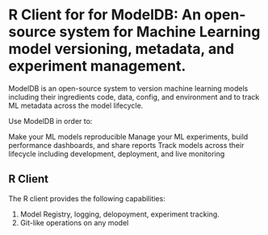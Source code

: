 # R Client for  for ModelDB: An open-source system for Machine Learning model versioning, metadata, and experiment management.


ModelDB is an open-source system to version machine learning models including their ingredients code, data, config, and environment and to track ML metadata across the model lifecycle.

Use ModelDB in order to:

Make your ML models reproducible
Manage your ML experiments, build performance dashboards, and share reports
Track models across their lifecycle including development, deployment, and live monitoring

## R Client 

 The R client provides the following capabilities:

 1. Model Registry, logging, delopoyment, experiment tracking.
 2. Git-like operations on any model

 
